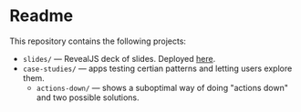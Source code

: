 # Readme

This repository contains the following projects:

* `slides/` — RevealJS deck of slides. Deployed [here](http://mainmatter.github.io/ember-workshop/slides/#/).
* `case-studies/` — apps testing certian patterns and letting users explore them.
  * `actions-down/` — shows a suboptimal way of doing "actions down" and two possible solutions.